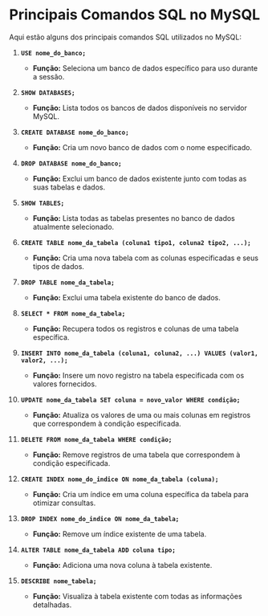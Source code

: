 

# Principais Comandos SQL no MySQL 

Aqui estão alguns dos principais comandos SQL utilizados no MySQL:

1. **`USE nome_do_banco;`**
   - **Função:** Seleciona um banco de dados específico para uso durante a sessão.

2. **`SHOW DATABASES;`**
   - **Função:** Lista todos os bancos de dados disponíveis no servidor MySQL.

3. **`CREATE DATABASE nome_do_banco;`**
   - **Função:** Cria um novo banco de dados com o nome especificado.

4. **`DROP DATABASE nome_do_banco;`**
   - **Função:** Exclui um banco de dados existente junto com todas as suas tabelas e dados.

5. **`SHOW TABLES;`**
   - **Função:** Lista todas as tabelas presentes no banco de dados atualmente selecionado.

6. **`CREATE TABLE nome_da_tabela (coluna1 tipo1, coluna2 tipo2, ...);`**
   - **Função:** Cria uma nova tabela com as colunas especificadas e seus tipos de dados.

7. **`DROP TABLE nome_da_tabela;`**
   - **Função:** Exclui uma tabela existente do banco de dados.

8. **`SELECT * FROM nome_da_tabela;`**
   - **Função:** Recupera todos os registros e colunas de uma tabela específica.

9. **`INSERT INTO nome_da_tabela (coluna1, coluna2, ...) VALUES (valor1, valor2, ...);`**
   - **Função:** Insere um novo registro na tabela especificada com os valores fornecidos.

10. **`UPDATE nome_da_tabela SET coluna = novo_valor WHERE condição;`**
    - **Função:** Atualiza os valores de uma ou mais colunas em registros que correspondem à condição especificada.

11. **`DELETE FROM nome_da_tabela WHERE condição;`**
    - **Função:** Remove registros de uma tabela que correspondem à condição especificada.

12. **`CREATE INDEX nome_do_indice ON nome_da_tabela (coluna);`**
    - **Função:** Cria um índice em uma coluna específica da tabela para otimizar consultas.

13. **`DROP INDEX nome_do_indice ON nome_da_tabela;`**
    - **Função:** Remove um índice existente de uma tabela.

14. **`ALTER TABLE nome_da_tabela ADD coluna tipo;`**
    - **Função:** Adiciona uma nova coluna à tabela existente.

15. **`DESCRIBE nome_tabela;`**
     - **Função:** Visualiza à tabela existente com todas as informações detalhadas.


